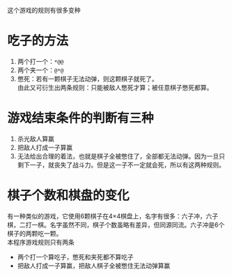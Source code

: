 这个游戏的规则有很多变种
# 吃子的方法
1. 两个打一个：`*@@`
2. 两个夹一个：`@*@`
3. 憋死：若有一颗棋子无法动弹，则这颗棋子就死了。  
由此又可衍生出两条规则：只能被敌人憋死才算；被任意棋子憋死都算。

# 游戏结束条件的判断有三种
1. 杀光敌人算赢
2. 把敌人打成一子算赢
3. 无法给出合理的着法，也就是棋子全被憋住了，全部都无法动弹。因为一旦只剩下一子，就丧失了战斗力。但是这一子不一定就会死，所以有这两种规则。

# 棋子个数和棋盘的变化
有一种类似的游戏，它使用6颗棋子在4×4棋盘上，名字有很多：六子冲，六子棋，二打一棋。名字虽然不同，棋子个数虽略有差异，但同源同流。六子冲是6个棋子的两颗吃一颗。    
本程序游戏规则只有两条
* 两个打一个算吃子，憋死和夹死都不算吃子
* 把敌人打成一子算赢，把敌人棋子全被憋住无法动弹算赢
